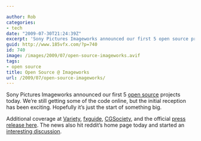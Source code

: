 ```yaml
---

author: Rob
categories:
- tech
date: "2009-07-30T21:24:39Z"
excerpt: 'Sony Pictures Imageworks announced our first 5 open source projects today.  '
guid: http://www.185vfx.com/?p=740
id: 740
image: /images/2009/07/open-source-imageworks.avif
tags:
- open source
title: Open Source @ Imageworks
url: /2009/07/open-source-imageworks/
---
```



Sony Pictures Imageworks announced our first 5 [open source](https://www.imageworks.com/technology/opensource/) projects today. We’re still getting some of the code online, but the initial reception has been exciting. Hopefully it’s just the start of something big.

Additional coverage at [Variety](http://www.variety.com/article/VR1118006690.html?categoryId=1009&cs=1), [fxguide](http://www.fxguide.com/qt/1380), [CGSociety](http://features.cgsociety.org/story.php?story_id=5197), and the official [press release here](http://news.prnewswire.com/ViewContent.aspx?ACCT=109&STORY=/www/story/07-30-2009/0005069267&EDATE=). The news also hit reddit’s home page today and started an [interesting discussion](http://www.reddit.com/r/programming/comments/95zs4/sony_pictures_imageworks_open_source/).